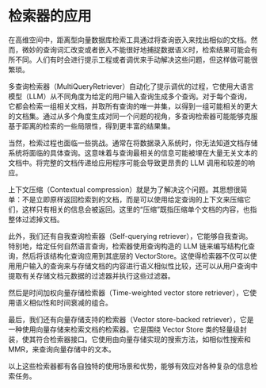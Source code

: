# 检索器的应用

在高维空间中，距离型向量数据库检索工具通过将查询嵌入来找出相似的文档。然而，微妙的查询词汇改变或者嵌入不能很好地捕捉数据语义时，检索结果可能会有所不同。人们有时会进行提示工程或者调优来手动解决这些问题，但这样做可能很繁琐。

多查询检索器（MultiQueryRetriever）自动化了提示调优的过程，它使用大语言模型（LLM）从不同角度为给定的用户输入查询生成多个查询。对于每个查询，它都会检索一组相关文档，并取所有查询的唯一并集，以得到一组可能相关的更大的文档集。通过从多个角度生成对同一个问题的视角，多查询检索器可能能够克服基于距离的检索的一些局限性，得到更丰富的结果集。

当然，检索过程也面临一些挑战。通常在将数据录入系统时，你无法知道文档存储系统将面临的具体查询。这意味着与查询最相关的信息可能被埋在大量无关文本的文档中。将完整的文档传递给应用程序可能会导致更昂贵的 LLM 调用和较差的响应。

上下文压缩（Contextual compression）就是为了解决这个问题。其思想很简单：不是立即原样返回检索到的文档，而是可以使用给定查询的上下文来压缩它们，这样只有相关的信息会被返回。这里的“压缩”既指压缩单个文档的内容，也指整体过滤掉文档。

此外，我们还有自我查询检索器（Self-querying retriever），它能够自我查询。特别地，给定任何自然语言查询，检索器使用查询构造的 LLM 链来编写结构化查询，然后将该结构化查询应用到其底层的 VectorStore。这使得检索器不仅可以使用用户输入的查询来与存储文档的内容进行语义相似性比较，还可以从用户查询中提取有关存储文档元数据的过滤器并执行这些过滤器。

然后是时间加权向量存储检索器（Time-weighted vector store retriever），它使用语义相似性和时间衰减的组合。

最后，我们还有向量存储支持的检索器（Vector store-backed retriever），它是一种使用向量存储来检索文档的检索器。它是围绕 Vector Store 类的轻量级封装，使其符合检索器接口。它使用由向量存储实现的搜索方法，如相似性搜索和 MMR，来查询向量存储中的文本。

以上这些检索器都有各自独特的使用场景和优势，能够有效应对各种复杂的信息检索任务。
